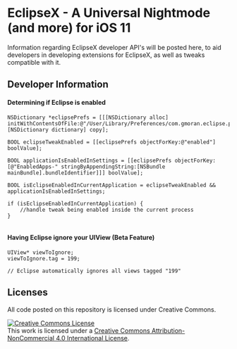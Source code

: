 # EclipseX - A Universal Nightmode (and more) for iOS 11
Information regarding EclipseX developer API's will be posted here, to aid developers in developing extensions for EclipseX, as well as tweaks compatible with it.

## Developer Information

#### Determining if Eclipse is enabled

```
NSDictionary *eclipsePrefs = [[[NSDictionary alloc] initWithContentsOfFile:@"/User/Library/Preferences/com.gmoran.eclipse.plist"]?:[NSDictionary dictionary] copy];

BOOL eclipseTweakEnabled = [[eclipsePrefs objectForKey:@"enabled"] boolValue];

BOOL applicationIsEnabledInSettings = [[eclipsePrefs objectForKey:[@"EnabledApps-" stringByAppendingString:[NSBundle mainBundle].bundleIdentifier]]] boolValue];

BOOL isEclipseEnabledInCurrentApplication = eclipseTweakEnabled && applicationIsEnabledInSettings;

if (isEclipseEnabledInCurrentApplication) {
    //handle tweak being enabled inside the current process
}


```

#### Having Eclipse ignore your UIView (Beta Feature)
```
UIView* viewToIgnore;
viewToIgnore.tag = 199;

// Eclipse automatically ignores all views tagged "199"

```

## Licenses

All code posted on this repository is licensed under Creative Commons. 

<a rel="license" href="http://creativecommons.org/licenses/by-nc/4.0/"><img alt="Creative Commons License" style="border-width:0" src="https://i.creativecommons.org/l/by-nc/4.0/88x31.png" /></a><br />This work is licensed under a <a rel="license" href="http://creativecommons.org/licenses/by-nc/4.0/">Creative Commons Attribution-NonCommercial 4.0 International License</a>.

